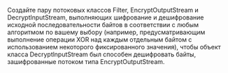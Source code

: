 Создайте  пару  потоковых  классов  Filter, EncryptOutputStream и DecryptlnputStream, 
выполняющих шифрование и дешифрование исходной последовательности байтов в соответствии с любым алгоритмом по вашему выбору 
(например, предусматривающим выполнение операции XOR над каждым отдельным байтом с использованием некоторого фиксированного значения), 
чтобы объект класса DecryptlnputStream был способен дешифровать байты, зашифрованные потоком типа EncryptOutputStream.